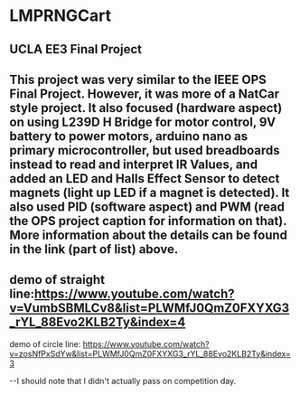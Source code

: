 # LMPRNGCart
UCLA EE3 Final Project
----
This project was very similar to the IEEE OPS Final Project. However, it was more of a NatCar style project. It also focused (hardware aspect) on using L239D H Bridge for motor control, 9V battery to power motors, arduino nano as primary microcontroller, but used breadboards instead to read and interpret IR Values, and added an LED and Halls Effect Sensor to detect magnets (light up LED if a magnet is detected). It also used PID (software aspect) and PWM (read the OPS project caption for information on that). More information about the details can be found in the link (part of list) above.
-----
demo of straight line:https://www.youtube.com/watch?v=VumbSBMLCv8&list=PLWMfJ0QmZ0FXYXG3_rYL_88Evo2KLB2Ty&index=4
-----
demo of circle line: https://www.youtube.com/watch?v=zosNfPxSdYw&list=PLWMfJ0QmZ0FXYXG3_rYL_88Evo2KLB2Ty&index=3

--I should note that I didn't actually pass on competition day. 
